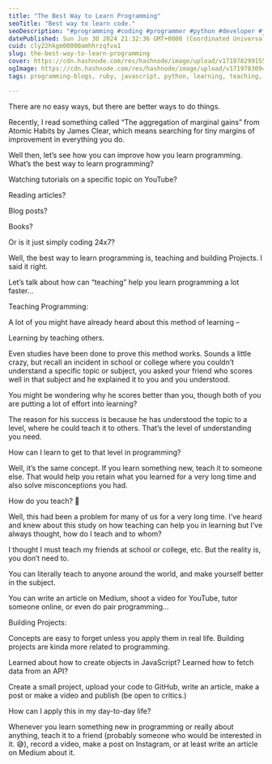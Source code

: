 ```yaml
---
title: "The Best Way to Learn Programming"
seoTitle: "Best way to learn code."
seoDescription: "#programming #coding #programmer #python #developer #javascript #technology #code #java #ruby"
datePublished: Sun Jun 30 2024 21:32:36 GMT+0000 (Coordinated Universal Time)
cuid: cly22hkgm00000amhhrzqfva1
slug: the-best-way-to-learn-programming
cover: https://cdn.hashnode.com/res/hashnode/image/upload/v1719782991555/7a6621c5-25e2-4174-8cbd-aaff68148089.jpeg
ogImage: https://cdn.hashnode.com/res/hashnode/image/upload/v1719783094532/9955da6e-6214-451e-931e-7140807b562a.jpeg
tags: programming-blogs, ruby, javascript, python, learning, teaching, building, learncodeonline

---
```


There are no easy ways, but there are better ways to do things.

Recently, I read something called “The aggregation of marginal gains” from Atomic Habits by James Clear, which means searching for tiny margins of improvement in everything you do.

Well then, let’s see how you can improve how you learn programming. What’s the best way to learn programming?

Watching tutorials on a specific topic on YouTube?

Reading articles?

Blog posts?

Books?

Or is it just simply coding 24x7?

Well, the best way to learn programming is, teaching and building Projects. I said it right.

Let’s talk about how can “teaching” help you learn programming a lot faster…

Teaching Programming:

A lot of you might have already heard about this method of learning –

Learning by teaching others.

Even studies have been done to prove this method works. Sounds a little crazy, but recall an incident in school or college where you couldn’t understand a specific topic or subject, you asked your friend who scores well in that subject and he explained it to you and you understood.

You might be wondering why he scores better than you, though both of you are putting a lot of effort into learning?

The reason for his success is because he has understood the topic to a level, where he could teach it to others. That’s the level of understanding you need.

How can I learn to get to that level in programming?

Well, it’s the same concept. If you learn something new, teach it to someone else. That would help you retain what you learned for a very long time and also solve misconceptions you had.

How do you teach? 🤔

Well, this had been a problem for many of us for a very long time. I’ve heard and knew about this study on how teaching can help you in learning but I’ve always thought, how do I teach and to whom?

I thought I must teach my friends at school or college, etc. But the reality is, you don’t need to.

You can literally teach to anyone around the world, and make yourself better in the subject.

You can write an article on Medium, shoot a video for YouTube, tutor someone online, or even do pair programming…

Building Projects:

Concepts are easy to forget unless you apply them in real life. Building projects are kinda more related to programming.

Learned about how to create objects in JavaScript? Learned how to fetch data from an API?

Create a small project, upload your code to GitHub, write an article, make a post or make a video and publish (be open to critics.)

How can I apply this in my day-to-day life?

Whenever you learn something new in programming or really about anything, teach it to a friend (probably someone who would be interested in it. 😅), record a video, make a post on Instagram, or at least write an article on Medium about it.